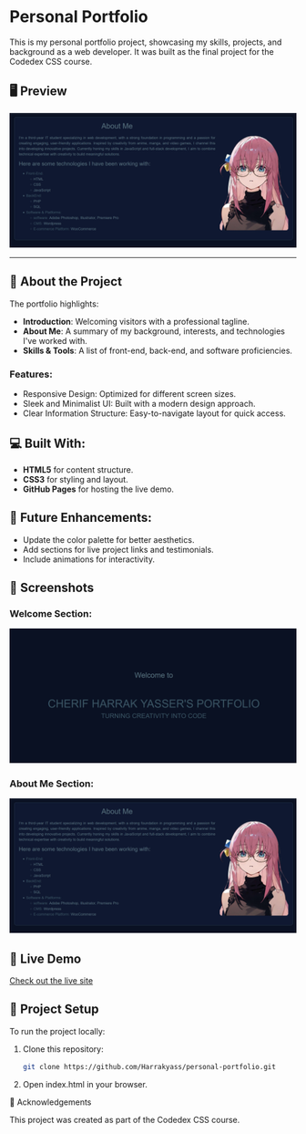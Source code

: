 # Personal Portfolio

This is my personal portfolio project, showcasing my skills, projects, and background as a web developer. It was built as the final project for the Codedex CSS course.

## 🖥️ Preview
![Portfolio Screenshot](./page-screenshot2.png)


---

## 📖 About the Project
The portfolio highlights:
- **Introduction**: Welcoming visitors with a professional tagline.
- **About Me**: A summary of my background, interests, and technologies I've worked with.
- **Skills & Tools**: A list of front-end, back-end, and software proficiencies.

### Features:
- Responsive Design: Optimized for different screen sizes.
- Sleek and Minimalist UI: Built with a modern design approach.
- Clear Information Structure: Easy-to-navigate layout for quick access.

## 💻 Built With:
- **HTML5** for content structure.
- **CSS3** for styling and layout.
- **GitHub Pages** for hosting the live demo.

## 🚀 Future Enhancements:
- Update the color palette for better aesthetics.
- Add sections for live project links and testimonials.
- Include animations for interactivity.

## 📸 Screenshots
### Welcome Section:
![Screenshot 1](./page-screenshot1.png)

### About Me Section:
![Screenshot 2](./page-screenshot2.png)

## 🔗 Live Demo
[Check out the live site](https://your-live-portfolio-link.com)

## 📂 Project Setup
To run the project locally:
1. Clone this repository:
   ```bash
   git clone https://github.com/Harrakyass/personal-portfolio.git

2. Open index.html in your browser.

🙌 Acknowledgements

This project was created as part of the Codedex CSS course.